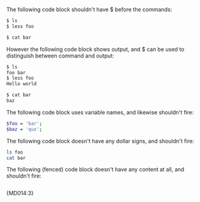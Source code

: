 The following code block shouldn't have $ before the commands:

```bash
$ ls
$ less foo

$ cat bar
```

However the following code block shows output, and $ can be used to
distinguish between command and output:

```bash
$ ls
foo bar
$ less foo
Hello world

$ cat bar
baz
```

The following code block uses variable names, and likewise shouldn't fire:

```bash
$foo = 'bar';
$baz = 'qux';
```

The following code block doesn't have any dollar signs, and shouldn't fire:

```bash
ls foo
cat bar
```

The following (fenced) code block doesn't have any content at all, and
shouldn't fire:

```bash
```

{MD014:3}
